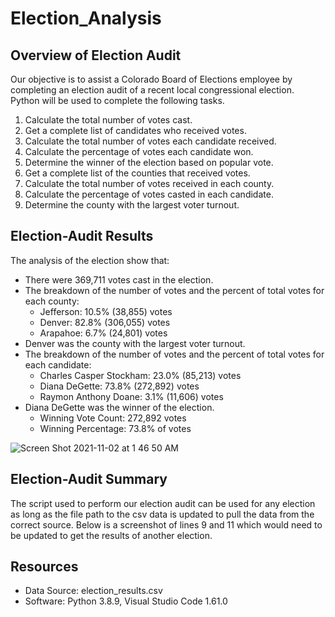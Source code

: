 # Election_Analysis

## Overview of Election Audit 
Our objective is to assist a Colorado Board of Elections employee by completing an election audit of a recent local congressional election. Python will be used to complete the following tasks. 

1. Calculate the total number of votes cast.
2. Get a complete list of candidates who received votes. 
3. Calculate the total number of votes each candidate received.
4. Calculate the percentage of votes each candidate won.
5. Determine the winner of the election based on popular vote.
6. Get a complete list of the counties that received votes.
7. Calculate the total number of votes received in each county.
8. Calculate the percentage of votes casted in each candidate.
9. Determine the county with the largest voter turnout.

## Election-Audit Results
The analysis of the election show that: 
- There were 369,711 votes cast in the election.
- The breakdown of the number of votes and the percent of total votes for each county:
 	- Jefferson: 10.5% (38,855) votes 
 	- Denver: 82.8% (306,055) votes
 	- Arapahoe: 6.7% (24,801) votes
- Denver was the county with the largest voter turnout.
- The breakdown of the number of votes and the percent of total votes for each candidate:
 	- Charles Casper Stockham: 23.0% (85,213) votes 
	- Diana DeGette: 73.8% (272,892) votes
 	- Raymon Anthony Doane: 3.1% (11,606) votes
- Diana DeGette was the winner of the election. 
	- Winning Vote Count: 272,892 votes 
	- Winning Percentage: 73.8% of votes
	
![Screen Shot 2021-11-02 at 1 46 50 AM](https://user-images.githubusercontent.com/91925639/139793018-4f60e06d-a710-4229-9b09-de3a73540307.png)

## Election-Audit Summary
The script used to perform our election audit can be used for any election as long as the file path to the csv data is updated to pull the data from the correct source. Below is a screenshot of lines 9 and 11 which would need to be updated to get the results of another election.



## Resources
- Data Source: election_results.csv
- Software: Python 3.8.9, Visual Studio Code 1.61.0
